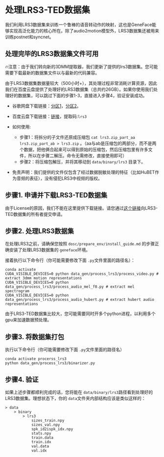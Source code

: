 # 处理LRS3-TED数据集

我们利用LRS3数据集来训练一个鲁棒的语音转动作的映射，这也是GeneFace能够实现高泛化能力的核心所在。除了audio2motion模型外，LRS3数据集还被用来训练postnet和syncnet。

## 处理完毕的LRS3数据集文件可用

🔥注意：由于我们转向新的3DMM提取器，我们更新了提供的lrs3数据集。您可能需要下载最新的数据集文件以与最新的代码兼容。

由于LRS3数据集数据量较大（500小时+），其处理过程非常消耗计算资源，因此我们在百度云盘提供了处理好的LRS3数据集（总共约26GB）。如果你使用我们处理好的数据集，可以跳过下面的步骤1-3，直接进入步骤4，验证安装成功。

- 谷歌网盘下载链接：[分区1](https://drive.google.com/drive/folders/1QK_ikLKUzGYiqHBzvKz0s5zKWeH-sm3L?usp=sharing)，[分区2](https://drive.google.com/drive/folders/1WbECLfpxAZ0D7PcrlZxV-fCObT-TnfD8?usp=share_link)。
- 百度云盘下载链接：[链接](https://pan.baidu.com/s/1JsvEz58c9ItSI73ls43tTw?pwd=lrs3)，提取码:`lrs3`
- 如何使用:

  - 步骤1：将拆分的子文件还原成压缩包 `cat lrs3.zip_part_aa lrs3.zip_part_ab > lrs3.zip` 。（aa与ab是压缩包的两部分，而不是两个数据，把他俩合起来可以得到原始的压缩包，然后压缩包里有许多文件，所以在步骤二解压。命令无需修改，直接使用即可）
  - 步骤2：将压缩包解压，并将其移动到 `data/binary/lrs3` 目录下。
- 免责声明：我们提供的文件仅包含了经过数据脱敏处理的特征（比如HuBET作为音频的表征），没有侵犯LRS3中视频的版权。

## 步骤1. 申请并下载LRS3-TED数据集

由于License的原因，我们不能在这里提供下载链接。请您通过[这个链接](https://www.robots.ox.ac.uk/~vgg/data/lip_reading/lrs3.html)向LRS3-TED数据集的所有者提交申请。

## 步骤2. 处理LRS3数据集

在处理LRS3之前，请确保您按照 `dosc/prepare_env/install_guide.md` 的步骤正确安装了处理LRS3数据集的 `geneface`环境。

接着执行以下命令行（你可能需要修改下面 `.py`文件里面的路径名）：

```
conda activate 
CUDA_VISIBLE_DEVICES=0 python data_gen/process_lrs3/process_video.py # extract 3dmm motion representations
CUDA_VISIBLE_DEVICES=0 python data_gen/process_lrs3/process_audio_mel_f0.py # extract mel spectrogram
CUDA_VISIBLE_DEVICES=0 python data_gen/process_lrs3/process_audio_hubert.py # extract hubert audio representations
```

由于LRS3-TED数据集比较大，您可能需要同时开多个python进程，以利用多个gpu来加速数据预处理。

## 步骤3. 将数据集打包

执行以下命令行（你可能需要修改下面 `.py`文件里面的路径名）

```
conda activate procerss_lrs3
python data_gen/process_lrs3/binarizer.py 
```

## 步骤4. 验证

如果上述步骤都顺利完成的话，您将能在 `data/binary/lrs3`路径看到处理好的LRS3数据集。理想状态下，你的 `data`文件夹内部结构应该是类似这样的：

```
> data
    > binary
        > lrs3
            sizes_train.npy
            sizes_val.npy
            spk_id2ispk_idx.npy
            stats.npy
            train.data
            train.idx
            val.data
            val.idx
```
